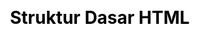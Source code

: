 ---
title: Struktur Dasar HTML
html: ['<!doctype html>~
<html lang="en">~
^^^^<head>~
^^^^^^^^<meta charset="utf-8" />~
^^^^^^^^<meta name="viewport" content="width=device-width, initial-scale=1" />~
^^^^^^^^<title>Latihan Ngoding</title>~
^^^^</head>~
^^^^<body>~

^^^^ </body>~
</html>']

css: ['']

js: ['']
---